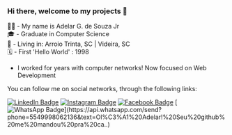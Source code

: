 ### Hi there, welcome to my projects 👋

👦🏻 - My name is Adelar G. de Souza Jr </br>
🎓 - Graduate in Computer Science </br>
🏡 - Living in: Arroio Trinta, SC | Videira, SC </br>
🗓 - First 'Hello World' : 1998

- I worked for years with computer networks! Now focused on Web Development

You can follow me on social networks, through the following links:

[![LinkedIn Badge](https://img.shields.io/badge/-LinkedIn-blue?style=flat-square&labelColor=blue&logo=linkedin&logoColor=white&link=https://www.linkedin.com/in/adelar-gon%C3%A7alves-de-souza-junior-b75702185/)](https://www.linkedin.com/in/adelar-gon%C3%A7alves-de-souza-junior-b75702185/) [![Instagram Badge](https://img.shields.io/badge/-Instagram-grey?style=flat-square&logo=Instagram&logoColor=white&link=https://www.instagram.com/adelar_junior/)](https://www.instagram.com/adelar_junior/) [![Facebook Badge](https://img.shields.io/badge/-Facebook-blue?style=flat-square&logo=Facebook&logoColor=white&link=https://www.facebook.com/adelarjr.s)](https://www.facebook.com/adelarjr.s) [![WhatsApp Badge](https://img.shields.io/badge/-WhatsApp-grey?style=flat-square&logo=WhatsApp&logoColor=white&link=https://api.whatsapp.com/send?phone=5549998062136&text=Ol%C3%A1%20Adelar!%20Seu%20github%20me%20mandou%20pra%20ca..)](https://api.whatsapp.com/send?phone=5549998062136&text=Ol%C3%A1%20Adelar!%20Seu%20github%20me%20mandou%20pra%20ca..)
